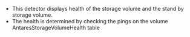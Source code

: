 * This detector displays health of the storage volume and the stand by storage volume. 
* The health is determined by checking the pings on the volume AntaresStorageVolumeHealth table
